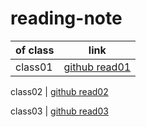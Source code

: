 # reading-note

 of class | link
--------- | ---
class01 | [github read01](https://qasembanyissa.github.io/reading-note/class01)

class02 | [github read02](https://qasembanyissa.github.io/reading-note/class02)

class03 | [github read03](https://qasembanyissa.github.io/reading-note/class03)
